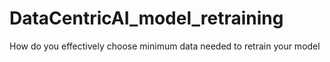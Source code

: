 # DataCentricAI_model_retraining
How do you effectively choose minimum data needed to retrain your model
